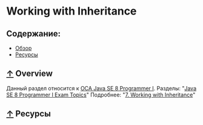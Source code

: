 # <a name="Home"></a> Working with Inheritance

## Содержание:
- [Обзор](#Overview)
- [Ресурсы](#Resources)

## [↑](#Home) <a name="Overview"></a> Overview
Данный раздел относится к [OCA Java SE 8 Programmer I](http://education.oracle.com/pls/web_prod-plq-dad/db_pages.getpage?page_id=5001&get_params=p_exam_id:1Z0-808).
Разделы: "[Java SE 8 Programmer I Exam Topics](https://docs.oracle.com/javase/tutorial/extra/certification/javase-8-programmer1.html#inheritance)"
Подробнее: "[7. Working with Inheritance](http://javacertification.wikidot.com/inheritance)"

## [↑](#Home) <a name="Resources"></a> Ресурсы
